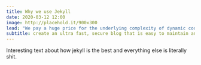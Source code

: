 ```yaml
---
title: Why we use Jekyll
date: 2020-03-12 12:00
image: http://placehold.it/900x300
lead: "We pay a huge price for the underlying complexity of dynamic code running on a server for every request - a price we could avoid paying entirely when this kind of complexity is not needed."
subtitle: create an ultra fast, secure blog that is easy to maintain and easy to scale
---
```


Interesting text about how jekyll is the best and everything else is literally shit.
